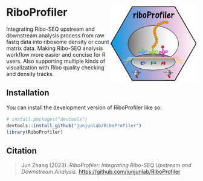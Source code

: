 # RiboProfiler <img src="man/logo.png" align="right" height="200" />

<!-- badges: start -->

Integrating Ribo-SEQ upstream and downstream analysis process from raw fastq data into ribosome density or count matrix data. Making Ribo-SEQ analysis
workflow more easier and concise for R users. Also supporting multiple kinds of visualization with Ribo quality checking and density tracks.

<!-- badges: end -->

## Installation

You can install the development version of RiboProfiler like so:

``` r
# install.packages("devtools")
devtools::install_github("junjunlab/RiboProfiler")
library(RiboProfiler)
```

## Citation

> Jun Zhang (2023). *RiboProfiler: Integrating Ribo-SEQ Upstream and Downstream Analysis.*  https://github.com/junjunlab/RiboProfiler

